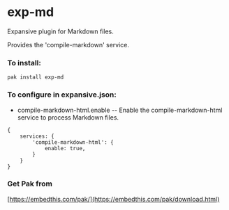 exp-md
===

Expansive plugin for Markdown files.

Provides the 'compile-markdown' service.

### To install:

    pak install exp-md

### To configure in expansive.json:

* compile-markdown-html.enable -- Enable the compile-markdown-html service to process Markdown files.

```
{
    services: {
        'compile-markdown-html': {
            enable: true,
        }
    }
}

```

### Get Pak from

[https://embedthis.com/pak/](https://embedthis.com/pak/download.html)
